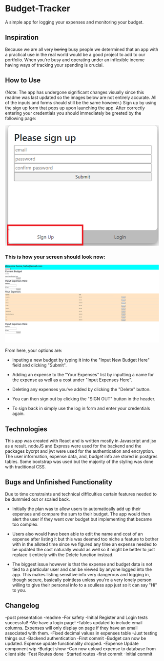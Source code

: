 # Budget-Tracker

A simple app for logging your expenses and monitoring your budget. 

## Inspiration

Because we are all very ~~boring~~ busy people we determined that an app with a practical use in the real world would be a good project to add to our portfolio. When you're busy and operating under an inflexible income having ways of tracking your spending is crucial.

## How to Use
(Note: The app has undergone significant changes visually since this readme was last updated so the images below are not entirely accurate. All of the inputs and forms should still be the same however.)
Sign up by using the sign up form that pops up upon launching the app. After correctly entering your credentials you should immediately be greeted by the following page:

<img src="ReadmeImages\Screenshot (577).png" alt="signup" title="signup">

### This is how your screen should look now:

<img src="ReadmeImages\Screenshot (578).png" alt="signup" title="signup">

From here, your options are: 

* Inputing a new budget by typing it into the "Input New Budget Here" field and clicking "Submit".

* Adding an expense to the "Your Expenses" list by inputting a name for the expense as well as a cost under "Input Expenses Here".

* Deleting any expenses you've added by clicking the "Delete" button.

* You can then sign out by clicking the "SIGN OUT" button in the header.

* To sign back in simply use the log in form and enter your credentials again.


## Technologies

This app was created with React and is written mostly in Javascript and jsx as a result. nodeJS and Express were used for the backend and the packages bycrpt and jwt were used for the authentication and encryption. The user information, expense data, and, budget info are stored in postgres tables. Some bootstrap was used but the majority of the styling was done with traditional CSS.

## Bugs and Unfinished Functionality
Due to time constraints and technical difficulties certain features needed to be dummied out or scaled back. 

* Initially the plan was to allow users to automatically add up their expenses and compare the sum to their budget. The app would then alert the user if they went over budget but implementing that became too complex. 

* Users also would have been able to edit the name and cost of an expense after listing it but this was deemed too niche a feature to bother with in the alloted time since we figured any time an expense needed to be updated the cost naturally would as well so it might be better to just replace it entirely with the Delete function instead.

* The biggest issue however is that the expense and budget data is not tied to a particular user and can be viewed by anyone logged into the app. This makes listing sensitive info very dangerous and logging in, though secure, basically pointless unless you're a very lonely person willing to give their personal info to a soulless app just so it can say "Hi" to you.

## Changelog
-post presentation
-readme
-For safety
-Initial  Register and Login tests successful!
-We have a login page!
-Tables updated to include email columns. Expenses will only display on page if they have an email associated with them.
-Fixed decimal values in expenses table
-Just testing things out
-Backend authentication
-First commit
-Budget can now be updated. Expense update functionality dropped.
-Expense Update component wip
-Budget show
-Can now upload expense to database from client side
-Test Routes done
-Started routes
-first commit
-Initial commit

